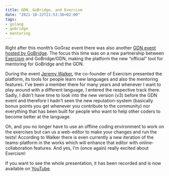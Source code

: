 ```yaml
---
title: GDN, GoBridge, and Exercism
date: "2021-10-22T21:53:36+02:00"
tags:
- golang
- gobridge
- mentoring
---
```


Right after this month’s GoGraz event there was also another [GDN event hosted by GoBridge](https://www.meetup.com/gobridge/events/281273738/). The focus this time was on a new partnership between [Exercism](https://exercism.org) and GoBridge/GDN, making the platform the new “official” tool for mentoring for GoBridge and the GDN.

During the event [Jeremy Walker](https://ihid.info/), the co-founder of Exercism presented the platform, its tools for people learn new languages and also the mentoring features. I’ve been a member there for many years and whenever I want to play around with a different language, I entered the respective track there. Sadly, I didn’t have time to look into the new version (v3) before the GDN event and therefore I hadn’t seen the new reputation-system (basically bonus points you get whenever you contribute to the community) nor everything that has been built for people who want to help other coders to become better at the language.

Oh, and you no longer have to use an offline coding environment to work on the exercises but can us a web-editor to make your changes and run the tests! According to Walker there is even currently a new iteration of the teams-platform in the works which will enhance that editor with online-collaboration features. And yes, I’m (once again) really excited about Exercism!

If you want to see the whole presentation, it has been recorded and is now available on [YouTube](https://youtu.be/nXJX2FyeMv0).
